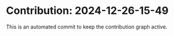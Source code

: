 # Contribution: 2024-12-26-15-49
This is an automated commit to keep the contribution graph active.

